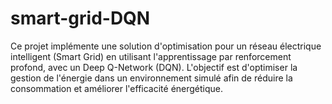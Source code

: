 # smart-grid-DQN
Ce projet implémente une solution d'optimisation pour un réseau électrique intelligent (Smart Grid) en utilisant l'apprentissage par renforcement profond, avec un Deep Q-Network (DQN). L'objectif est d'optimiser la gestion de l'énergie dans un environnement simulé afin de réduire la consommation et améliorer l'efficacité énergétique.
